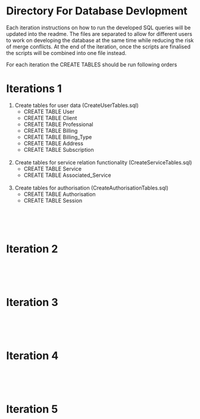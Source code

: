 # Directory For Database Devlopment
Each iteration instructions on how to run the developed SQL queries will be updated into the readme. The files are separated to allow for different users to work on developing the database at the same time while reducing the risk of merge conflicts. At the end of the iteration, once the scripts are finalised the scripts will be combined into one file instead. <br/>

For each iteration the CREATE TABLES should be run following orders <br/>

# Iterations 1
1. Create tables for user data (CreateUserTables.sql)
    * CREATE TABLE User
    * CREATE TABLE Client
    * CREATE TABLE Professional
    * CREATE TABLE Billing
    * CREATE TABLE Billing_Type
    * CREATE TABLE Address
    * CREATE TABLE Subscription
<br/><br/>
2. Create tables for service relation functionality (CreateServiceTables.sql)
    * CREATE TABLE Service
    * CREATE TABLE Associated_Service
<br/><br/>
3. Create tables for authorisation (CreateAuthorisationTables.sql)
    * CREATE TABLE Authorisation
    * CREATE TABLE Session  

<br/><br/><br/>

# Iteration 2
<br/><br/><br/>

# Iteration 3
<br/><br/><br/>

# Iteration 4
<br/><br/><br/>

# Iteration 5
